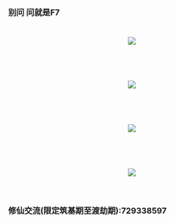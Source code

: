 ### 别问 问就是F7

<h1 align="center">
	<img src="1.jpg" >
	<br>
	<br>
</h1>

<h1 align="center">
	<img src="2.png" >
	<br>
	<br>
</h1>

<h1 align="center">
	<img src="3.jpg" >
	<br>
	<br>
</h1>

<h1 align="center">
	<img src="4.jpg" >
	<br>
	<br>
</h1>

### 修仙交流(限定筑基期至渡劫期):729338597